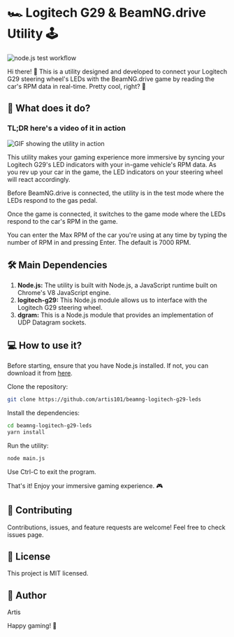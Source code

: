 # 🏎️ Logitech G29 & BeamNG.drive Utility 🕹️

![node.js test workflow](https://github.com/artis101/beamng-logitech-g29-leds/actions/workflows/node.js.yml/badge.svg)

Hi there! 👋 This is a utility designed and developed to connect your Logitech G29 steering wheel's LEDs with the BeamNG.drive game by reading the car's RPM data in real-time. Pretty cool, right? 🚀

## 🎯 What does it do?

### TL;DR here's a video of it in action

![GIF showing the utility in action](https://github.com/artis101/beamng-logitech-g29-leds/beamng-logitech-g29-leds.gif)

This utility makes your gaming experience more immersive by syncing your Logitech G29's LED indicators with your in-game vehicle's RPM data. As you rev up your car in the game, the LED indicators on your steering wheel will react accordingly.

Before BeamNG.drive is connected, the utility is in the test mode where the LEDs respond to the gas pedal.

Once the game is connected, it switches to the game mode where the LEDs respond to the car's RPM in the game.

You can enter the Max RPM of the car you're using at any time by typing the number of RPM in and pressing Enter. The default is 7000 RPM.

## 🛠️ Main Dependencies

1. **Node.js:** The utility is built with Node.js, a JavaScript runtime built on Chrome's V8 JavaScript engine.
2. **logitech-g29:** This Node.js module allows us to interface with the Logitech G29 steering wheel.
3. **dgram:** This is a Node.js module that provides an implementation of UDP Datagram sockets.

## 💻 How to use it?

Before starting, ensure that you have Node.js installed. If not, you can download it from [here](https://nodejs.org/en/download/).

Clone the repository:

```bash
git clone https://github.com/artis101/beamng-logitech-g29-leds
```

Install the dependencies:

```bash
cd beamng-logitech-g29-leds
yarn install
```

Run the utility:

```bash
node main.js
```

Use Ctrl-C to exit the program.

That's it! Enjoy your immersive gaming experience. 🎮

## 🤝 Contributing

Contributions, issues, and feature requests are welcome! Feel free to check issues page.

## 📄 License

This project is MIT licensed.

## 🧔 Author

Artis

Happy gaming! 🥳
